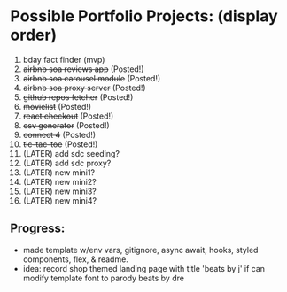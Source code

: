 # Possible Portfolio Projects: (display order)

1. bday fact finder (mvp)
1. ~~airbnb soa reviews app~~ (Posted!)
1. ~~airbnb soa carousel module~~ (Posted!)
1. ~~airbnb soa proxy server~~ (Posted!)
1. ~~github repos fetcher~~ (Posted!)
1. ~~movielist~~ (Posted!)
1. ~~react checkout~~ (Posted!)
1. ~~csv generator~~ (Posted!)
1. ~~connect 4~~ (Posted!)
1. ~~tic-tac-toe~~ (Posted!)
1. (LATER) add sdc seeding?
1. (LATER) add sdc proxy?
1. (LATER) new mini1?
1. (LATER) new mini2?
1. (LATER) new mini3?
1. (LATER) new mini4?

## Progress:
- made template w/env vars, gitignore, async await, hooks, styled components, flex, & readme.
- idea: record shop themed landing page with title 'beats by j' if can modify template font to parody beats by dre